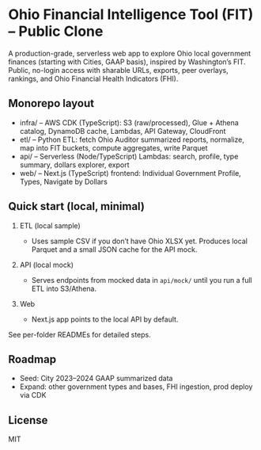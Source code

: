 # Ohio Financial Intelligence Tool (FIT) – Public Clone

A production-grade, serverless web app to explore Ohio local government finances (starting with Cities, GAAP basis), inspired by Washington’s FIT. Public, no-login access with sharable URLs, exports, peer overlays, rankings, and Ohio Financial Health Indicators (FHI).

## Monorepo layout

- infra/ – AWS CDK (TypeScript): S3 (raw/processed), Glue + Athena catalog, DynamoDB cache, Lambdas, API Gateway, CloudFront
- etl/ – Python ETL: fetch Ohio Auditor summarized reports, normalize, map into FIT buckets, compute aggregates, write Parquet
- api/ – Serverless (Node/TypeScript) Lambdas: search, profile, type summary, dollars explorer, export
- web/ – Next.js (TypeScript) frontend: Individual Government Profile, Types, Navigate by Dollars

## Quick start (local, minimal)

1. ETL (local sample)
	- Uses sample CSV if you don’t have Ohio XLSX yet. Produces local Parquet and a small JSON cache for the API mock.

2. API (local mock)
	- Serves endpoints from mocked data in `api/mock/` until you run a full ETL into S3/Athena.

3. Web
	- Next.js app points to the local API by default.

See per-folder READMEs for detailed steps.

## Roadmap

- Seed: City 2023–2024 GAAP summarized data
- Expand: other government types and bases, FHI ingestion, prod deploy via CDK

## License

MIT
